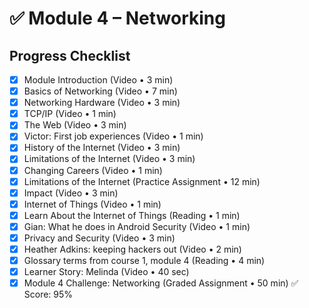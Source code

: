 # ✅ Module 4 – Networking

## Progress Checklist

- [x] Module Introduction (Video • 3 min)  
- [x] Basics of Networking (Video • 7 min)  
- [x] Networking Hardware (Video • 3 min)  
- [x] TCP/IP (Video • 1 min)  
- [x] The Web (Video • 3 min)  
- [x] Victor: First job experiences (Video • 1 min)  
- [x] History of the Internet (Video • 3 min)  
- [x] Limitations of the Internet (Video • 3 min)  
- [x] Changing Careers (Video • 1 min)  
- [x] Limitations of the Internet (Practice Assignment • 12 min)  
- [x] Impact (Video • 3 min)  
- [x] Internet of Things (Video • 1 min)  
- [x] Learn About the Internet of Things (Reading • 1 min)  
- [x] Gian: What he does in Android Security (Video • 1 min)  
- [x] Privacy and Security (Video • 3 min)  
- [x] Heather Adkins: keeping hackers out (Video • 2 min)  
- [x] Glossary terms from course 1, module 4 (Reading • 4 min)  
- [x] Learner Story: Melinda (Video • 40 sec)  
- [x] Module 4 Challenge: Networking (Graded Assignment • 50 min) ✅ Score: 95%
